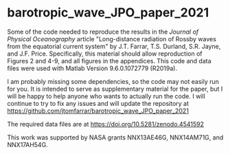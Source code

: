 # barotropic_wave_JPO_paper_2021
Some of the code needed to reproduce the results in the _Journal of Physical Oceanography_ article "Long-distance radiation of Rossby waves from the equatorial current system" by J.T. Farrar, T.S. Durland, S.R. Jayne, and J.F. Price.  Specifically, this material should allow reproduction of Figures 2 and 4-9, and all figures in the appendices.  This code and data files were used with Matlab Version 9.6.0.1072779 (R2019a).

I am probably missing some dependencies, so the code may not easily run for you.  It is intended to serve as supplementary material for the paper, but I will be happy to help anyone who wants to actually run the code.  I will continue to try to fix any issues and will update the repository at https://github.com/jtomfarrar/barotropic_wave_JPO_paper_2021

The required data files are at https://doi.org/10.5281/zenodo.4541592

This work was supported by NASA grants NNX13AE46G, NNX14AM71G, and NNX17AH54G.
